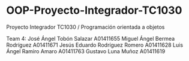 # OOP-Proyecto-Integrador-TC1030
Proyecto Integrador TC1030 / Programación orientada a objetos

Team 4: 
José Ángel Tobón Salazar A01411655
Miguel Ángel Bermea Rodríguez A01411671
Jesús Eduardo Rodríguez Romero A01411628
Luis Ángel Ramiro Amaro A01411763
Gustavo Luna Muñoz A01411619

